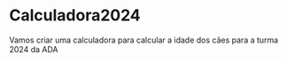 # Calculadora2024
Vamos criar uma calculadora para calcular a idade dos cães para a turma 2024 da ADA
